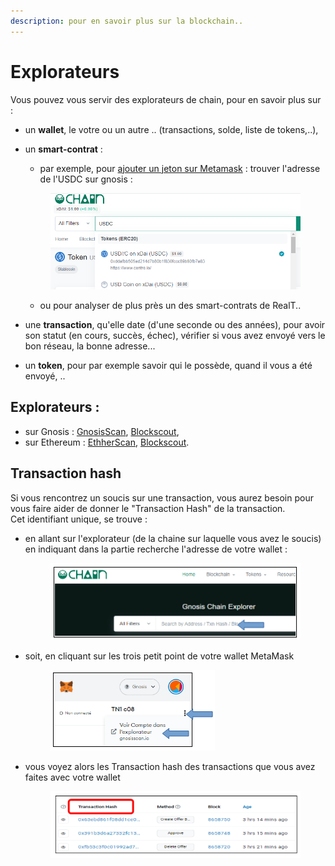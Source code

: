 ```yaml
---
description: pour en savoir plus sur la blockchain..
---
```


# Explorateurs

Vous pouvez vous servir des explorateurs de chain, pour en savoir plus sur : &#x20;

* un **wallet**, le votre ou un autre .. (transactions, solde, liste de tokens,..),
*   un **smart-contrat** :&#x20;

    * par exemple, pour [ajouter un jeton sur Metamask](../../portefeuille/metamask/ajout-dun-token.md) : trouver l'adresse de l'USDC sur gnosis :&#x20;

    <figure><img src="../../.gitbook/assets/image (96).png" alt=""><figcaption></figcaption></figure>

    * ou pour analyser de plus près un des smart-contrats de RealT..
* une **transaction**, qu'elle date (d'une seconde ou des années), pour avoir son statut (en cours, succès, échec), vérifier si vous avez envoyé vers le bon réseau, la bonne adresse...
* un **token**, pour par exemple savoir qui le possède, quand il vous a été envoyé, ..

## Explorateurs :&#x20;

* sur Gnosis : [GnosisScan](https://gnosisscan.io/), [Blockscout](https://blockscout.com/xdai/mainnet),
* sur Ethereum : [EthherScan](https://etherscan.io/),  [Blockscout](https://blockscout.com/eth/mainnet).

## Transaction hash

Si vous rencontrez un soucis sur une transaction, vous aurez besoin pour vous faire aider de donner le "Transaction Hash" de la transaction.\
Cet identifiant unique, se trouve :

*   en allant sur l'explorateur (de la chaine sur laquelle vous avez  le soucis) en indiquant dans la partie recherche l'adresse de votre wallet :

    <figure><img src="../../.gitbook/assets/image (127).png" alt=""><figcaption></figcaption></figure>
*   soit, en cliquant sur les trois petit point de votre wallet  MetaMask

    <figure><img src="../../.gitbook/assets/image (190).png" alt=""><figcaption></figcaption></figure>
*   vous voyez alors les Transaction hash des transactions que vous avez faites avec votre wallet

    <figure><img src="../../.gitbook/assets/image (45).png" alt=""><figcaption></figcaption></figure>
